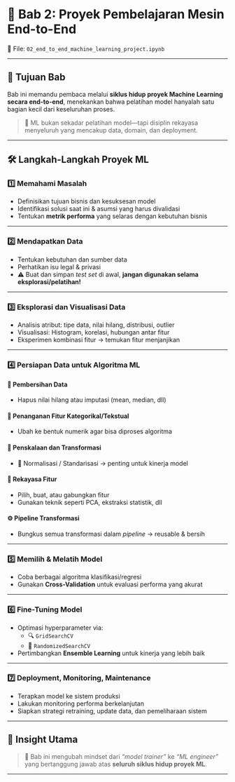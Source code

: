 # 📘 Bab 2: Proyek Pembelajaran Mesin End-to-End  
📁 File: `02_end_to_end_machine_learning_project.ipynb`

---

## 🧭 Tujuan Bab

Bab ini memandu pembaca melalui **siklus hidup proyek Machine Learning secara end-to-end**, menekankan bahwa pelatihan model hanyalah satu bagian kecil dari keseluruhan proses.  
> 📌 ML bukan sekadar pelatihan model—tapi disiplin rekayasa menyeluruh yang mencakup data, domain, dan deployment.

---

## 🛠️ Langkah-Langkah Proyek ML

### 1️⃣ Memahami Masalah
- Definisikan tujuan bisnis dan kesuksesan model
- Identifikasi solusi saat ini & asumsi yang harus divalidasi
- Tentukan **metrik performa** yang selaras dengan kebutuhan bisnis

---

### 2️⃣ Mendapatkan Data
- Tentukan kebutuhan dan sumber data
- Perhatikan isu legal & privasi
- ⚠️ Buat dan simpan *test set* di awal, **jangan digunakan selama eksplorasi/pelatihan!**

---

### 3️⃣ Eksplorasi dan Visualisasi Data
- Analisis atribut: tipe data, nilai hilang, distribusi, outlier
- Visualisasi: Histogram, korelasi, hubungan antar fitur
- Eksperimen kombinasi fitur → temukan fitur menjanjikan

---

### 4️⃣ Persiapan Data untuk Algoritma ML

#### 📌 Pembersihan Data
- Hapus nilai hilang atau imputasi (mean, median, dll)

#### 📌 Penanganan Fitur Kategorikal/Tekstual
- Ubah ke bentuk numerik agar bisa diproses algoritma

#### 📌 Penskalaan dan Transformasi
- 🔄 Normalisasi / Standarisasi → penting untuk kinerja model

#### 📌 Rekayasa Fitur
- Pilih, buat, atau gabungkan fitur
- Gunakan teknik seperti PCA, ekstraksi statistik, dll

#### ⚙️ Pipeline Transformasi
- Bungkus semua transformasi dalam *pipeline* → reusable & bersih

---

### 5️⃣ Memilih & Melatih Model
- Coba berbagai algoritma klasifikasi/regresi
- Gunakan **Cross-Validation** untuk evaluasi performa yang akurat

---

### 6️⃣ Fine-Tuning Model
- Optimasi hyperparameter via:
  - 🔍 `GridSearchCV`
  - 🎲 `RandomizedSearchCV`
- Pertimbangkan **Ensemble Learning** untuk kinerja yang lebih baik

---

### 7️⃣ Deployment, Monitoring, Maintenance
- Terapkan model ke sistem produksi
- Lakukan monitoring performa berkelanjutan
- Siapkan strategi retraining, update data, dan pemeliharaan sistem

---

## 🧠 Insight Utama

> 📌 Bab ini mengubah mindset dari *“model trainer”* ke *“ML engineer”* yang bertanggung jawab atas **seluruh siklus hidup proyek ML**.

---
